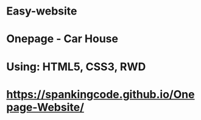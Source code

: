 # 
# Easy-website
# Onepage - Car House
# Using: HTML5, CSS3, RWD
# https://spankingcode.github.io/Onepage-Website/
